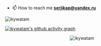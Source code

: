 

- 📫 How to reach me **serjikap@yandex.ru**

<p><img align="center" src="https://github-readme-stats.vercel.app/api/top-langs?username=ikywatam&show_icons=true&locale=en&layout=compact" alt="ikywatam" /></p>


[![ikywatam's github activity graph](https://github-readme-activity-graph.cyclic.app/graph?username=ikywatam&theme=github-compact)](https://github.com/ashutosh00710/github-readme-activity-graph)

<p align="center"> <img src="https://komarev.com/ghpvc/?username=ikywatam&label=Profile%20views&color=0e75b6&style=flat" alt="ikywatam" /> </p>
